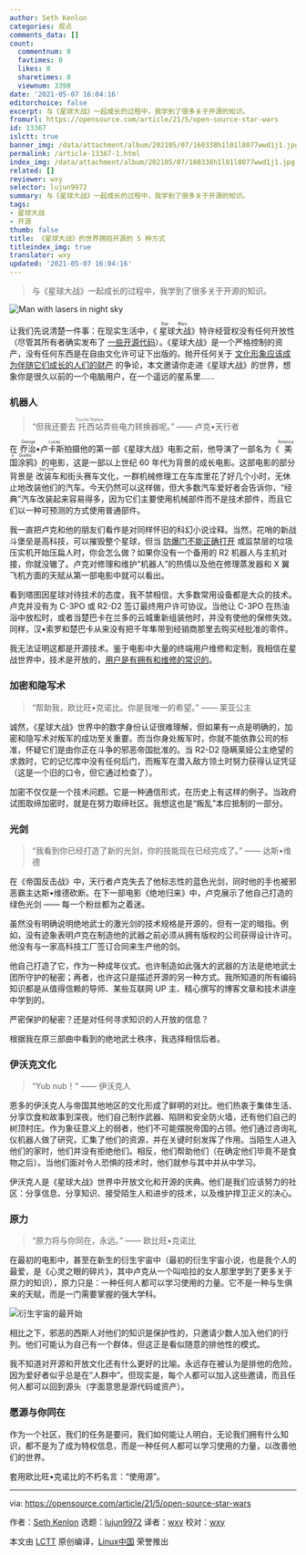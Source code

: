 ```yaml
---
author: Seth Kenlon
categories: 观点
comments_data: []
count:
  commentnum: 0
  favtimes: 0
  likes: 0
  sharetimes: 0
  viewnum: 3398
date: '2021-05-07 16:04:16'
editorchoice: false
excerpt: 与《星球大战》一起成长的过程中，我学到了很多关于开源的知识。
fromurl: https://opensource.com/article/21/5/open-source-star-wars
id: 13367
islctt: true
banner_img: /data/attachment/album/202105/07/160338h1l01l8077wwd1j1.jpg
permalink: /article-13367-1.html
index_img: /data/attachment/album/202105/07/160338h1l01l8077wwd1j1.jpg.thumb.jpg
related: []
reviewer: wxy
selector: lujun9972
summary: 与《星球大战》一起成长的过程中，我学到了很多关于开源的知识。
tags:
- 星球大战
- 开源
thumb: false
title: 《星球大战》的世界拥抱开源的 5 种方式
titleindex_img: true
translator: wxy
updated: '2021-05-07 16:04:16'
---
```



> 
> 与《星球大战》一起成长的过程中，我学到了很多关于开源的知识。
> 
> 
> 


![](/data/attachment/album/202105/07/160338h1l01l8077wwd1j1.jpg "Man with lasers in night sky")


让我们先说清楚一件事：在现实生活中，《<ruby> 星球大战 <rt>  Star Wars </rt></ruby>》特许经营权没有任何开放性（尽管其所有者确实发布了 [一些开源代码](https://disney.github.io/)）。《星球大战》是一个严格控制的资产，没有任何东西是在自由文化许可证下出版的。抛开任何关于 [文化形象应该成为伴随它们成长的人们的财产](https://opensource.com/article/18/1/creative-commons-real-world) 的争论，本文邀请你走进《星球大战》的世界，想象你是很久以前的一个电脑用户，在一个遥远的星系里……


### 机器人



> 
> “但我还要去<ruby> 托西站 <rt>  Tosche Station </rt></ruby>弄些电力转换器呢。” —— 卢克•天行者
> 
> 
> 


在<ruby> 乔治•卢卡斯 <rt>  George Lucas </rt></ruby>拍摄他的第一部《星球大战》电影之前，他导演了一部名为《<ruby> 美国涂鸦 <rt>  American Graffiti </rt></ruby>》的电影，这是一部以上世纪 60 年代为背景的成长电影。这部电影的部分背景是<ruby> 改装车 <rt>  hot-rod </rt></ruby>和街头赛车文化，一群机械修理工在车库里花了好几个小时，无休止地改装他们的汽车。今天仍然可以这样做，但大多数汽车爱好者会告诉你，“经典”汽车改装起来容易得多，因为它们主要使用机械部件而不是技术部件，而且它们以一种可预测的方式使用普通部件。


我一直把卢克和他的朋友们看作是对同样怀旧的科幻小说诠释。当然，花哨的新战斗堡垒是高科技，可以摧毁整个星球，但当 [防爆门不能正确打开](https://www.hollywoodreporter.com/heat-vision/star-wars-40th-anniversary-head-banging-stormtrooper-explains-classic-blunder-1003769) 或监禁层的垃圾压实机开始压扁人时，你会怎么做？如果你没有一个备用的 R2 机器人与主机对接，你就没辙了。卢克对修理和维护“机器人”的热情以及他在修理蒸发器和 X 翼飞机方面的天赋从第一部电影中就可以看出。


看到塔图因星球对待技术的态度，我不禁相信，大多数常用设备都是大众的技术。卢克并没有为 C-3PO 或 R2-D2 签订最终用户许可协议。当他让 C-3PO 在热油浴中放松时，或者当楚巴卡在兰多的云城重新组装他时，并没有使他的保修失效。同样，汉•索罗和楚巴卡从来没有把千年隼带到经销商那里去购买经批准的零件。


我无法证明这都是开源技术。鉴于电影中大量的终端用户维修和定制，我相信在星战世界中，技术是开放的，[用户是有拥有和维修的常识的](https://www.eff.org/issues/right-to-repair)。


### 加密和隐写术



> 
> “帮助我，欧比旺•克诺比。你是我唯一的希望。” —— 莱亚公主
> 
> 
> 


诚然，《星球大战》世界中的数字身份认证很难理解，但如果有一点是明确的，加密和隐写术对叛军的成功至关重要。而当你身处叛军时，你就不能依靠公司的标准，怀疑它们是由你正在斗争的邪恶帝国批准的。当 R2-D2 隐瞒莱娅公主绝望的求救时，它的记忆库中没有任何后门，而叛军在潜入敌方领土时努力获得认证凭证（这是一个旧的口令，但它通过检查了）。


加密不仅仅是一个技术问题。它是一种通信形式，在历史上有这样的例子。当政府试图取缔加密时，就是在努力取缔社区。我想这也是“叛乱”本应抵制的一部分。


### 光剑



> 
> “我看到你已经打造了新的光剑，你的技能现在已经完成了。” —— 达斯•维德
> 
> 
> 


在《帝国反击战》中，天行者卢克失去了他标志性的蓝色光剑，同时他的手也被邪恶霸主达斯•维德砍断。在下一部电影《绝地归来》中，卢克展示了他自己打造的绿色光剑 —— 每一个粉丝都为之着迷。


虽然没有明确说明绝地武士的激光剑的技术规格是开源的，但有一定的暗指。例如，没有迹象表明卢克在制造他的武器之前必须从拥有版权的公司获得设计许可。他没有与一家高科技工厂签订合同来生产他的剑。


他自己打造了它，作为一种成年仪式。也许制造如此强大的武器的方法是绝地武士团所守护的秘密；再者，也许这只是描述开源的另一种方式。我所知道的所有编码知识都是从值得信赖的导师、某些互联网 UP 主、精心撰写的博客文章和技术讲座中学到的。


严密保护的秘密？还是对任何寻求知识的人开放的信息？


根据我在原三部曲中看到的绝地武士秩序，我选择相信后者。


### 伊沃克文化



> 
> “Yub nub！” —— 伊沃克人
> 
> 
> 


恩多的伊沃克人与帝国其他地区的文化形成了鲜明的对比。他们热衷于集体生活、分享饮食和故事到深夜。他们自己制作武器、陷阱和安全防火墙，还有他们自己的树顶村庄。作为象征意义上的弱者，他们不可能摆脱帝国的占领。他们通过咨询礼仪机器人做了研究，汇集了他们的资源，并在关键时刻发挥了作用。当陌生人进入他们的家时，他们并没有拒绝他们。相反，他们帮助他们（在确定他们毕竟不是食物之后）。当他们面对令人恐惧的技术时，他们就参与其中并从中学习。


伊沃克人是《星球大战》世界中开放文化和开源的庆典。他们是我们应该努力的社区：分享信息、分享知识、接受陌生人和进步的技术，以及维护捍卫正义的决心。


### 原力



> 
> “原力将与你同在，永远。” —— 欧比旺•克诺比
> 
> 
> 


在最初的电影中，甚至在新生的衍生宇宙中（最初的衍生宇宙小说，也是我个人的最爱，是《心灵之眼的碎片》，其中卢克从一个叫哈拉的女人那里学到了更多关于原力的知识），原力只是：一种任何人都可以学习使用的力量。它不是一种与生俱来的天赋，而是一门需要掌握的强大学科。


![衍生宇宙的最开始](/data/attachment/album/202105/07/160419sk0nfnhfflzkgvcn.jpg "The very beginning of the expanded universe")


相比之下，邪恶的西斯人对他们的知识是保护性的，只邀请少数人加入他们的行列。他们可能认为自己有一个群体，但这正是看似随意的排他性的模式。


我不知道对开源和开放文化还有什么更好的比喻。永远存在被认为是排他的危险，因为爱好者似乎总是在“人群中”。但现实是，每个人都可以加入这些邀请，而且任何人都可以回到源头（字面意思是源代码或资产）。


### 愿源与你同在


作为一个社区，我们的任务是要问，我们如何能让人明白，无论我们拥有什么知识，都不是为了成为特权信息，而是一种任何人都可以学习使用的力量，以改善他们的世界。


套用欧比旺•克诺比的不朽名言：“使用源”。




---


via: <https://opensource.com/article/21/5/open-source-star-wars>


作者：[Seth Kenlon](https://opensource.com/users/seth) 选题：[lujun9972](https://github.com/lujun9972) 译者：[wxy](https://github.com/wxy) 校对：[wxy](https://github.com/wxy)


本文由 [LCTT](https://github.com/LCTT/TranslateProject) 原创编译，[Linux中国](https://linux.cn/) 荣誉推出